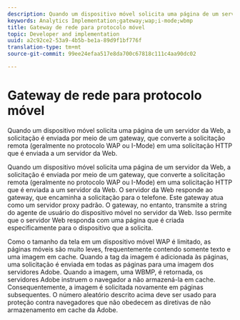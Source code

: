 ```yaml
---
description: Quando um dispositivo móvel solicita uma página de um servidor da Web, a solicitação é enviada por meio de um gateway, que converte a solicitação remota (geralmente no protocolo WAP ou I-Mode) em uma solicitação HTTP que é enviada a um servidor da Web.
keywords: Analytics Implementation;gateway;wap;i-mode;wbmp
title: Gateway de rede para protocolo móvel
topic: Developer and implementation
uuid: a2c92ce2-53a9-4b5b-be1a-89d9f1bf776f
translation-type: tm+mt
source-git-commit: 99ee24efaa517e8da700c67818c111c4aa90dc02

---
```



# Gateway de rede para protocolo móvel

Quando um dispositivo móvel solicita uma página de um servidor da Web, a solicitação é enviada por meio de um gateway, que converte a solicitação remota (geralmente no protocolo WAP ou I-Mode) em uma solicitação HTTP que é enviada a um servidor da Web.

Quando um dispositivo móvel solicita uma página de um servidor da Web, a solicitação é enviada por meio de um gateway, que converte a solicitação remota (geralmente no protocolo WAP ou I-Mode) em uma solicitação HTTP que é enviada a um servidor da Web. O servidor da Web responde ao gateway, que encaminha a solicitação para o telefone. Este gateway atua como um servidor proxy padrão. O gateway, no entanto, transmite a string do agente de usuário do dispositivo móvel no servidor da Web. Isso permite que o servidor Web responda com uma página que é criada especificamente para o dispositivo que a solicita.

Como o tamanho da tela em um dispositivo móvel WAP é limitado, as páginas móveis são muito leves, frequentemente contendo somente texto e uma imagem em cache. Quando a tag da imagem é adicionada às páginas, uma solicitação é enviada em todas as páginas para uma imagem dos servidores Adobe. Quando a imagem, uma WBMP, é retornada, os servidores Adobe instruem o navegador a não armazená-la em cache. Consequentemente, a imagem é solicitada novamente em páginas subsequentes. O número aleatório descrito acima deve ser usado para proteção contra navegadores que não obedecem as diretivas de não armazenamento em cache da Adobe.

